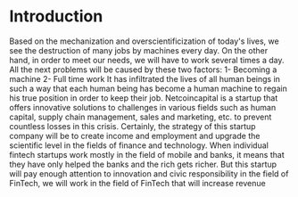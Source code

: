 # Introduction

Based on the mechanization and overscientificization of today's lives, we see the
destruction of many jobs by machines every day.
On the other hand, in order to meet our needs, we
will have to work several times a day. All the
next problems will be caused by these two
factors:
1- Becoming a machine
2- Full time work
It has infiltrated the lives of all human beings in
such a way that each human being has become a
human machine to regain his true position in
order to keep their job.
Netcoincapital is a startup that offers innovative
solutions to challenges in various fields such as
human capital, supply chain management, sales
and marketing, etc. to prevent countless losses in
this crisis.
Certainly, the strategy of this startup company
will be to create income and employment and
upgrade the scientific level in the fields of
finance and technology. When individual fintech startups work mostly in the field of mobile
and banks, it means that they have only helped 
the banks and the rich gets richer. But this startup
will pay enough attention to innovation and civic
responsibility in the field of FinTech, we will
work in the field of FinTech that will increase
revenue
